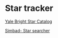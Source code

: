 # Star tracker

[Yale Bright Star Catalog](http://tdc-www.harvard.edu/catalogs/bsc5.html)

[Simbad- Star searcher](https://simbad.u-strasbg.fr/simbad/sim-basicIdent=m33&submit=SIMBAD+search)
